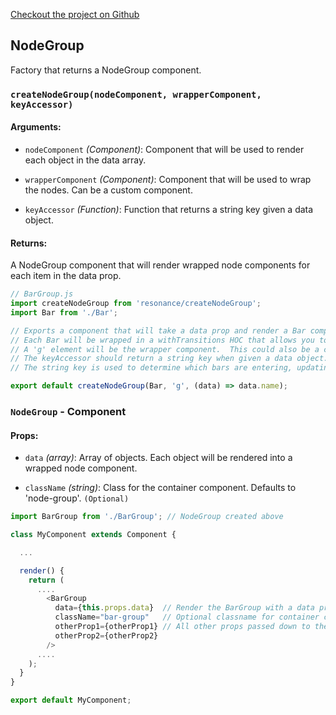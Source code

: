 [Checkout the project on Github](https://github.com/sghall/resonance)

## NodeGroup  

Factory that returns a NodeGroup component.

### `createNodeGroup(nodeComponent, wrapperComponent, keyAccessor)`

#### Arguments:

* `nodeComponent` *(Component)*: Component that will be used to render each object in the data array.

* `wrapperComponent` *(Component)*: Component that will be used to wrap the nodes. Can be a custom component.

* `keyAccessor` *(Function)*: Function that returns a string key given a data object.

#### Returns:

A NodeGroup component that will render wrapped node components for each item in the data prop.

```js
// BarGroup.js
import createNodeGroup from 'resonance/createNodeGroup';
import Bar from './Bar';

// Exports a component that will take a data prop and render a Bar component for each object in a data array.
// Each Bar will be wrapped in a withTransitions HOC that allows you to transition its state.
// A 'g' element will be the wrapper component.  This could also be a custom component or 'div', 'span', etc.
// The keyAccessor should return a string key when given a data object.
// The string key is used to determine which bars are entering, updating and exiting.

export default createNodeGroup(Bar, 'g', (data) => data.name);
```

### `NodeGroup` - Component

#### Props:

* `data` *(array)*: Array of objects.  Each object will be rendered into a wrapped node component.

* `className` *(string)*: Class for the container component. Defaults to 'node-group'. `(Optional)`


```js
import BarGroup from './BarGroup'; // NodeGroup created above

class MyComponent extends Component {

  ...

  render() {
    return (
      ....
        <BarGroup
          data={this.props.data}  // Render the BarGroup with a data prop (updates Bars if next.data !== prev.data)
          className="bar-group"   // Optional classname for container component defaults to 'node-group'
          otherProp1={otherProp1} // All other props passed down to the Bar component
          otherProp2={otherProp2}
        />
      ....
    );
  }
}

export default MyComponent;
```
